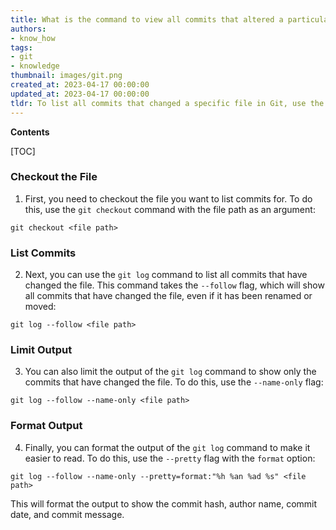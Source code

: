 ```yaml
---
title: What is the command to view all commits that altered a particular file?
authors:
- know_how
tags:
- git
- knowledge
thumbnail: images/git.png
created_at: 2023-04-17 00:00:00
updated_at: 2023-04-17 00:00:00
tldr: To list all commits that changed a specific file in Git, use the command `git log <file-name>`.
---
```


**Contents**

[TOC]

### Checkout the File
1. First, you need to checkout the file you want to list commits for. To do this, use the `git checkout` command with the file path as an argument:

```git
git checkout <file path>
```

### List Commits
2. Next, you can use the `git log` command to list all commits that have changed the file. This command takes the `--follow` flag, which will show all commits that have changed the file, even if it has been renamed or moved:

```git
git log --follow <file path>
```

### Limit Output
3. You can also limit the output of the `git log` command to show only the commits that have changed the file. To do this, use the `--name-only` flag:

```git
git log --follow --name-only <file path>
```

### Format Output
4. Finally, you can format the output of the `git log` command to make it easier to read. To do this, use the `--pretty` flag with the `format` option:

```git
git log --follow --name-only --pretty=format:"%h %an %ad %s" <file path>
```

This will format the output to show the commit hash, author name, commit date, and commit message.
